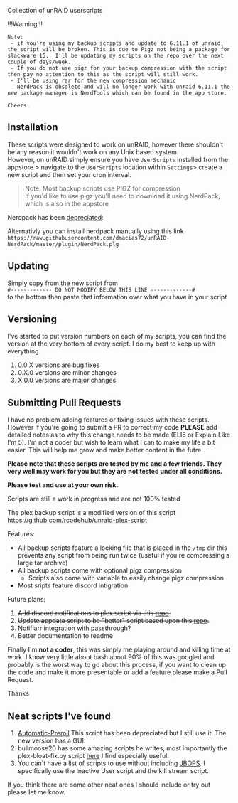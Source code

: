 Collection of unRAID userscripts

!!!Warning!!!
```
Note: 
 - if you're using my backup scripts and update to 6.11.1 of unraid, the script will be broken. This is due to Pigz not being a package for slackware 15.  I'll be updating my scripts on the repo over the next couple of days/week. 
 - If you do not use pigz for your backup compression with the script then pay no attention to this as the script will still work.
 - I'll be using rar for the new compression mechanic
 - NerdPack is obsolete and will no longer work with unraid 6.11.1 the new package manager is NerdTools which can be found in the app store.

Cheers.
```
## Installation

These scripts were designed to work on unRAID, however there shouldn't be any reason it wouldn't work on any Unix based system. <br>
However, on unRAID simply ensure you have `UserScripts` installed from the appstore > navigate to the `UserScripts` location within `Settings`> create a new script and then set your cron interval.

> Note: Most backup scripts use PIGZ for compression <br>
> If you'd like to use pigz you'll need to download it using NerdPack, which is also in the appstore

Nerdpack has been [depreciated](https://forums.unraid.net/topic/35866-unraid-6-nerdpack-cli-tools-iftop-iotop-screen-kbd-etc/?do=findComment&comment=1159381):

Alternativly you can install nerdpack manually using this link 
<br>
`https://raw.githubusercontent.com/dmacias72/unRAID-NerdPack/master/plugin/NerdPack.plg`

## Updating

Simply copy from the new script from <br>
`#------------- DO NOT MODIFY BELOW THIS LINE -------------#`<br>
to the bottom then paste that information over what you have in your script

## Versioning

I've started to put version numbers on each of my scripts, you can find the version at the very bottom of every script.
I do my best to keep up with everything

1. 0.0.X versions are bug fixes
2. 0.X.0 versions are minor changes
3. X.0.0 versions are major changes

## Submitting Pull Requests

I have no problem adding features or fixing issues with these scripts. However if you're going to submit a PR to correct my code **PLEASE** add detailed notes as to why this change needs to be made (ELI5 or Explain Like I'm 5). I'm not a coder but wish to learn what I can to make my life a bit easier. This will help me grow and make better content in the futre.

**Please note that these scripts are tested by me and a few friends. They very well may work for you but they are not tested under all conditions.** <br>

**Please test and use at your own risk.**

Scripts are still a work in progress and are not 100% tested

The plex backup script is a modified version of this script
https://github.com/rcodehub/unraid-plex-script

Features:

- All backup scripts feature a locking file that is placed in the `/tmp` dir this prevents any script from being run twice (useful if you're compressing a large tar archive)
- All backup scripts come with optional pigz compression
  - Scripts also come with variable to easily change pigz compression
- Most sripts feature discord intigration

Future plans: <br>

1. ~~Add discord notifications to plex script via this [repo](https://github.com/ChaoticWeg/discord.sh).~~
2. ~~Update appdata script to be "better" script based upon this [repo](https://github.com/SpartacusIam/unraid-scripts).~~
3. Notifiarr integration with passthrough?
4. Better documentation to readme

Finally I'm **not a coder**, this was simply me playing around and killing time at work. I know very little about bash about 90% of this was googled and probably is the worst way to go about this process, if you want to clean up the code and make it more presentable or add a feature please make a Pull Request.

Thanks

## Neat scripts I've found

1. [Automatic-Preroll](https://github.com/TheHumanRobot/Automatic-Preroll) This script has been depreciated but I still use it. The new version has a GUI.
2. bullmoose20 has some amazing scripts he writes, most importantly the plex-bloat-fix.py script [here](https://github.com/bullmoose20/Plex-Stuff) I find especially useful.
3. You can't have a list of scripts to use without including [JBOPS](https://github.com/blacktwin/JBOPS). I specifically use the Inactive User script and the kill stream script.

If you think there are some other neat ones I should include or try out please let me know.
